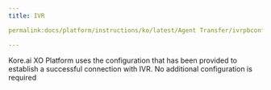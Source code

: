 ```yaml
---
title: IVR

permalink:docs/platform/instructions/ko/latest/Agent Transfer/ivrpbconfig

---
```


<container>

Kore.ai XO Platform uses the configuration that has been provided to establish a successful connection with IVR. No additional configuration is required

</container>
